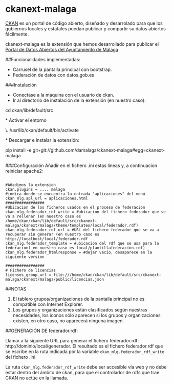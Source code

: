 ckanext-malaga
==============

[CKAN](http://ckan.org) es un portal de código abierto, diseñado y desarrolado para que los gobiernos locales y estatales puedan publicar y compartir su datos abiertos fácilmente.

ckanext-malaga es la extensión que hemos desarrollado para publicar el [Portal de Datos Abiertos del Ayuntamiento de Málaga](http://datosabiertos.malaga.eu)

##Funcionalidades implementadas:
* Carrusel de la pantalla principal con bootstrap.
* Federación de datos con datos.gob.es

###Instalación

* Conectase a la máquina con el usuario de ckan.
* Ir al directorio de instalación de la extensión (en nuestro caso):
<p>cd ckan/lib/default/src</p>
* Activar el entorno
<p>\. /usr/lib/ckan/default/bin/activate</p>
* Descargar e instalar la extensión:
<p>pip install -e git+git://github.com/damalaga/ckanext-malaga#egg=ckanext-malaga</p>

###Configuración
Añadir en el fichero .ini estas lineas y, a continuacion reiniciar apache2:
<pre>
<code>
#Añadimos la extension
ckan.plugins = .... malaga
#indica donde se encuentra la entrada "aplicaciones" del menú
ckan_mlg.apl_url = aplicaciones.html 
#################
#Ubicacion de los ficheros usados en el proceso de federacion
ckan_mlg.federador_rdf_write = #ubicacion del fichero federador que se va a rellenar (en nuestro caso es  /home/ckan/ckan/lib/default/src/ckanext-malaga/ckanext/malaga/theme/templates/local/federador.rdf)
ckan_mlg.federador_rdf_url = #URL del fichero federador que se va a recuperar sin generar (en nuestro caso es http://localhost/local/federador.rdf
ckan_mlg.federador_template = #ubicacion del rdf que se usa para la federacion( en nuestro caso es local/plantillafederacion.rdf)
ckan_mlg.federador_htmlresponse = #dejar vacío, desaparece en la siguiente version

#################
# Fichero de licencias
licenses_group_url = file:///home/ckan/ckan/lib/default/src/ckanext-malaga/ckanext/malaga/public/licencias.json
</code></pre>

##NOTAS

1. El tablero grupos/organizaciones de la pantalla principal no es compatible con Internet Explorer.
2. Los grupos y organizaciones están clasificados según nuestras necesidades, los iconos sólo aparecen si los grupos y organizaciones existen, en otro caso, no aparecerá ninguna imagen.

##GENERACIÓN DE federador.rdf:

Llamar a la siguiente URL para generar el fichero federador.rdf: http://dominio/local/generador. El resultado es el fichero federador.rdf que se escribe en la ruta indicada por la variable <code>ckan_mlg.federador_rdf_write</code> del fichero .ini

La ruta <code>ckan_mlg.federador_rdf_write</code> debe ser accesible vía web y no debe estar dentro del ámbito de ckan, para que el controlador de rdfs que trae CKAN no actúe en la llamada.
